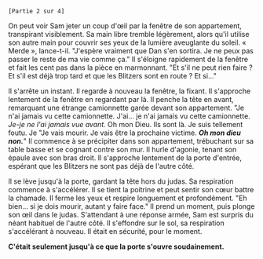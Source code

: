 `[Partie 2 sur 4]`

On peut voir Sam jeter un coup d'œil par la fenêtre de son appartement, transpirant visiblement. Sa main libre tremble légèrement, alors qu'il utilise son autre main pour couvrir ses yeux de la lumière aveuglante du soleil. « Merde », lance-t-il. "J'espère vraiment que Dan s'en sortira. Je ne peux pas passer le reste de ma vie comme ça." Il s'éloigne rapidement de la fenêtre et fait les cent pas dans la pièce en marmonnant. "Et s'il ne peut rien faire ? Et s'il est déjà trop tard et que les Blitzers sont en route ? Et si..."

Il s'arrête un instant. Il regarde à nouveau la fenêtre, la fixant. Il s'approche lentement de la fenêtre en regardant par là. Il penche la tête en avant, remarquant une étrange camionnette garée devant son appartement. "Je n'ai jamais vu cette camionnette. J'ai... je n'ai jamais vu cette camionnette. *Je-je ne l'ai jamais vue avant.* Oh mon Dieu. Ils sont là. Je suis tellement foutu. Je "Je vais mourir. Je vais être la prochaine victime. ***Oh mon dieu non.***" Il commence à se précipiter dans son appartement, trébuchant sur sa table basse et se cognant contre son mur. Il hurle d'agonie, tenant son épaule avec son bras droit. Il s'approche lentement de la porte d'entrée, espérant que les Blitzers ne sont pas déjà de l'autre côté.

Il se lève jusqu'à la porte, gardant la tête hors du judas. Sa respiration commence à s'accélérer. Il se tient la poitrine et peut sentir son cœur battre la chamade. Il ferme les yeux et respire longuement et profondément. "Eh bien... si je dois mourir, autant y faire face." Il prend un moment, puis plonge son œil dans le judas. S'attendant à une réponse armée, Sam est surpris du néant habituel de l'autre côté. Il s'effondre sur le sol, sa respiration s'accélérant à nouveau. Il était en sécurité, pour le moment.

**C'était seulement jusqu'à ce que la porte s'ouvre soudainement.**
